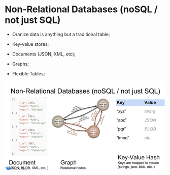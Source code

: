 # Non-Relational Databases (noSQL / not just SQL)

- Oranize data is anything but a traditional table;

- Key-value stores;

- Documents (JSON, XML, etc);

- Graphs;

- Flexible Tables;

<img src='./assets/nonRelationalEx.png' />